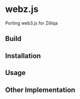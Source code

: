 # webz.js

Porting web3.js for Zilliqa

## Build

## Installation

## Usage

## Other Implementation
